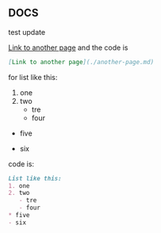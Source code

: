 ## DOCS
test update

[Link to another page](./another-page.md) and the code is 
```markdown
[Link to another page](./another-page.md)
```

for list like this:
1. one
2. two
   - tre
   - four
* five
- six

code is:

```markdown
List like this:
1. one
2. two
   - tre
   - four
* five
- six
```
